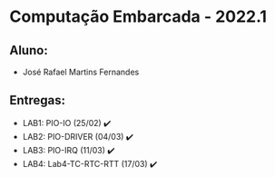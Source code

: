 # Computação Embarcada  - 2022.1

## Aluno:
* José Rafael Martins Fernandes

## Entregas:
* LAB1: PIO-IO (25/02) :heavy_check_mark: 
* LAB2: PIO-DRIVER (04/03) :heavy_check_mark: 
* LAB3: PIO-IRQ (11/03) :heavy_check_mark:
* LAB4: Lab4-TC-RTC-RTT (17/03) :heavy_check_mark:
